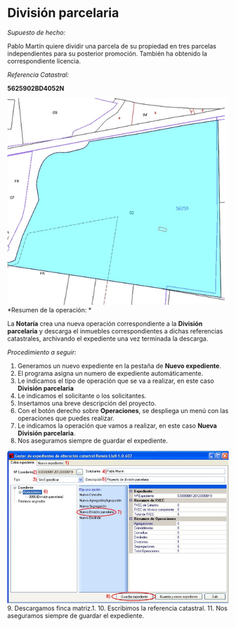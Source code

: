 # División parcelaria

*Supuesto de hecho:*

Pablo Martín quiere dividir una parcela de su propiedad en tres parcelas independientes para su posterior promoción. También ha obtenido la correspondiente licencia.

*Referencia Catastral:*

**5625902BD4052N**

![](/images/ope3/div1.jpg)
*Resumen de la operación: *

La **Notaría** crea una nueva operación correspondiente a la **División parcelaria** y descarga el  inmuebles correspondientes a dichas referencias catastrales, archivando el expediente una vez terminada la descarga.

*Procedimiento a seguir:*

1. Generamos un nuevo expediente en la pestaña de **Nuevo expediente**.
2. El programa asigna un numero de expediente automáticamente.
3. Le indicamos el tipo de operación que se va a realizar, en este caso **División parcelaria**
4. Le indicamos el solicitante o los solicitantes.
5. Insertamos una breve descripción del proyecto.
6. Con el botón derecho sobre **Operaciones**, se despliega un menú con las operaciones que puedes realizar.
7. Le indicamos la operación que vamos a realizar, en este caso **Nueva División parcelaria**.
8. Nos aseguramos siempre de guardar el expediente.


![](/images/ope3/div2.jpg)
9. Descargamos  finca matriz.1. 
10. Escribimos la referencia catastral.
11. Nos aseguramos siempre de guardar el expediente.
